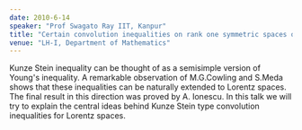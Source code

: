```yaml
---
date: 2010-6-14
speaker: "Prof Swagato Ray IIT, Kanpur"
title: "Certain convolution inequalities on rank one symmetric spaces of noncompact type"
venue: "LH-I, Department of Mathematics"
---
```

Kunze Stein inequality can be thought of as a semisimple 
version of Young's inequality. A remarkable observation of M.G.Cowling and 
S.Meda shows that these inequalities can be naturally extended to Lorentz 
spaces. The final result in this direction was proved by A. Ionescu. In this 
talk we will try to explain the central ideas behind Kunze Stein type
convolution inequalities for Lorentz spaces.

